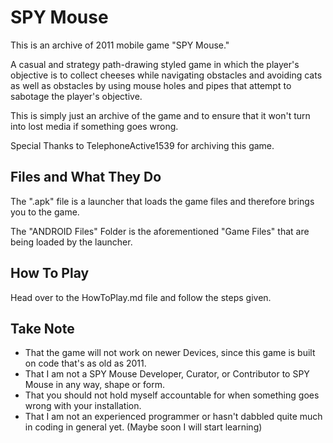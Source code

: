 # SPY Mouse
This is an archive of 2011 mobile game "SPY Mouse." 

A casual and strategy path-drawing styled game in which the player's objective is to collect cheeses while navigating obstacles and avoiding cats as well as obstacles by using mouse holes and pipes that attempt to sabotage the player's objective.

This is simply just an archive of the game and to ensure that it won't turn into lost media if something goes wrong.

Special Thanks to TelephoneActive1539 for archiving this game.

## Files and What They Do
The ".apk" file is a launcher that loads the game files and therefore brings you to the game.

The "ANDROID Files" Folder is the aforementioned "Game Files" that are being loaded by the launcher.

## How To Play
Head over to the HowToPlay.md file and follow the steps given.

## Take Note
- That the game will not work on newer Devices, since this game is built on code that's as old as 2011.
- That I am not a SPY Mouse Developer, Curator, or Contributor to SPY Mouse in any way, shape or form.
- That you should not hold myself accountable for when something goes wrong with your installation.
- That I am not an experienced programmer or hasn't dabbled quite much in coding in general yet. (Maybe soon I will start learning)

